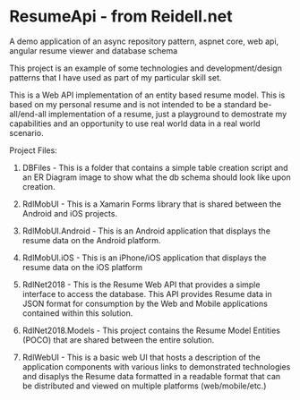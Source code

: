 # ResumeApi - from Reidell.net
A demo application of an async repository pattern, aspnet core, web api, angular resume viewer and database schema

This project is an example of some technologies and development/design patterns that I have used as part of  my particular skill set. 

This is a Web API implementation of an entity based resume model. This is based on my personal resume and is not intended to be a 
standard be-all/end-all implementation of a resume, just a playground to demostrate my capabilities and an opportunity to use real 
world data in a real world scenario.

Project Files:

1. DBFiles - This is a folder that contains a simple table creation script and an ER Diagram image to show what the db schema should 
             look like upon creation.

2. RdlMobUI - This is a Xamarin Forms library that is shared between the Android and iOS projects.

3. RdlMobUI.Android - This is an Android application that displays the resume data on the Android platform.

4. RdlMobUI.iOS - This is an iPhone/iOS application that displays the resume data on the iOS platform

5. RdlNet2018 - This is the Resume Web API that provides a simple interface to access the database. This API provides Resume data in 
                JSON format for consumption by the Web and Mobile applications contained within this solution.

6. RdlNet2018.Models - This project contains the Resume Model Entities (POCO) that are shared between the entire solution.

7. RdlWebUI - This is a basic web UI that hosts a description of the application components with various links to demonstrated 
              technologies and disaplys the Resume data formatted in a readable format that can be distributed and viewed on 
              multiple platforms (web/mobile/etc.)


